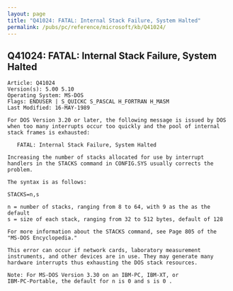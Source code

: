 ```yaml
---
layout: page
title: "Q41024: FATAL: Internal Stack Failure, System Halted"
permalink: /pubs/pc/reference/microsoft/kb/Q41024/
---
```


## Q41024: FATAL: Internal Stack Failure, System Halted

	Article: Q41024
	Version(s): 5.00 5.10
	Operating System: MS-DOS
	Flags: ENDUSER | S_QUICKC S_PASCAL H_FORTRAN H_MASM
	Last Modified: 16-MAY-1989
	
	For DOS Version 3.20 or later, the following message is issued by DOS
	when too many interrupts occur too quickly and the pool of internal
	stack frames is exhausted:
	
	   FATAL: Internal Stack Failure, System Halted
	
	Increasing the number of stacks allocated for use by interrupt
	handlers in the STACKS command in CONFIG.SYS usually corrects the
	problem.
	
	The syntax is as follows:
	
	STACKS=n,s
	
	n = number of stacks, ranging from 8 to 64, with 9 as the as the default
	s = size of each stack, ranging from 32 to 512 bytes, default of 128
	
	For more information about the STACKS command, see Page 805 of the
	"MS-DOS Encyclopedia."
	
	This error can occur if network cards, laboratory measurement
	instruments, and other devices are in use. They may generate many
	hardware interrupts thus exhausting the DOS stack resources.
	
	Note: For MS-DOS Version 3.30 on an IBM-PC, IBM-XT, or
	IBM-PC-Portable, the default for n is 0 and s is 0 .
